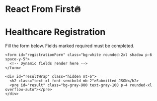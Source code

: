 # React From First🔥<!DOCTYPE html>
<html lang="en">
<head>
  <meta charset="UTF-8" />
  <meta name="viewport" content="width=device-width, initial-scale=1.0"/>
  <title>Healthcare Registration</title>
  <!-- Tailwind CSS (CDN) -->
  <script src="https://cdn.tailwindcss.com"></script>
  <!-- jQuery (CDN) -->
  <script src="https://code.jquery.com/jquery-3.7.1.min.js"></script>
</head>
<body class="bg-gray-50 text-gray-900">
  <div class="max-w-3xl mx-auto p-6">
    <h1 class="text-2xl font-semibold mb-4">Healthcare Registration</h1>
    <p class="text-sm text-gray-600 mb-6">Fill the form below. Fields marked required must be completed.</p>

    <form id="registrationForm" class="bg-white rounded-2xl shadow p-6 space-y-5">
      <!-- Dynamic fields render here -->
    </form>

    <div id="resultWrap" class="hidden mt-6">
      <h2 class="text-xl font-semibold mb-2">Submitted JSON</h2>
      <pre id="result" class="bg-gray-900 text-gray-100 p-4 rounded-xl overflow-auto"></pre>
    </div>
  </div>

  <script>
    // Your schema
    const formSchema = [
      { "title": "Full Name", "id": "fullName", "inputType": "text", "mandatory": true, "enable": true },
      { "title": "Age", "id": "age", "inputType": "number", "mandatory": true, "enable": true },
      { "title": "Gender", "id": "gender", "inputType": "select", "mandatory": true, "enable": true, "options": [
        { "text": "Male", "value": "male" }, { "text": "Female", "value": "female" }, { "text": "Other", "value": "other" }
      ]},
      { "title": "Phone Number", "id": "phone", "inputType": "tel", "charLength": 10, "mandatory": true, "enable": true },
      { "title": "Birth Date", "id": "birthDate", "inputType": "date", "mandatory": true, "enable": true },
      { "title": "Blood Group", "id": "bloodGroup", "inputType": "select", "mandatory": true, "enable": true, "options": [
        { "text": "A+", "value": "A+" }, { "text": "A-", "value": "A-" }, { "text": "B+", "value": "B+" }, { "text": "B-", "value": "B-" },
        { "text": "O+", "value": "O+" }, { "text": "O-", "value": "O-" }, { "text": "AB+", "value": "AB+" }, { "text": "AB-", "value": "AB-" }
      ]},
      { "title": "Height (cm)", "id": "height", "inputType": "number", "mandatory": false, "enable": true },
      { "title": "Weight (kg)", "id": "weight", "inputType": "number", "mandatory": false, "enable": true },
      { "title": "Smoking Habit", "id": "smoking", "inputType": "select", "mandatory": false, "enable": true, "options": [
        { "text": "Never", "value": "never" }, { "text": "Occasional", "value": "occasional" }, { "text": "Regular", "value": "regular" }
      ]},
      { "title": "Alcohol Consumption", "id": "alcohol", "inputType": "select", "mandatory": false, "enable": true, "options": [
        { "text": "Never", "value": "never" }, { "text": "Occasional", "value": "occasional" }, { "text": "Regular", "value": "regular" }
      ]},
      { "title": "Exercise Frequency", "id": "exercise", "inputType": "select", "mandatory": false, "enable": true, "options": [
        { "text": "Never", "value": "never" }, { "text": "1-2 times/week", "value": "1-2" },
        { "text": "3-5 times/week", "value": "3-5" }, { "text": "Daily", "value": "daily" }
      ]},
      { "title": "Accept Terms & Conditions", "id": "terms", "inputType": "checkbox", "mandatory": true, "enable": true }
    ];

    // Helpers
    function buildLabel(field) {
      const req = field.mandatory ? '<span class="text-red-600">*</span>' : '';
      return `<label for="${field.id}" class="block text-sm font-medium mb-1">${field.title} ${req}</label>`;
    }

    function buildInput(field) {
      const common = `id="${field.id}" name="${field.id}" ${field.enable ? '' : 'disabled'} ${field.mandatory ? 'required' : ''}`;
      const baseCls = "w-full rounded-xl border border-gray-300 focus:ring-2 focus:ring-indigo-500 focus:border-indigo-500 px-3 py-2 outline-none";
      const disabledCls = field.enable ? "" : "opacity-50 cursor-not-allowed";

      if (field.inputType === 'select') {
        const opts = (field.options || []).map(o => `<option value="${o.value}">${o.text}</option>`).join('');
        return `<select ${common} class="${baseCls} ${disabledCls}">
                  <option value="" disabled selected>Select ${field.title}</option>
                  ${opts}
                </select>`;
      }

      if (field.inputType === 'textarea') {
        return `<textarea ${common} rows="3" class="${baseCls} ${disabledCls}"></textarea>`;
      }

      if (field.inputType === 'checkbox') {
        return `<input type="checkbox" ${common} class="h-4 w-4 text-indigo-600 border-gray-300 rounded" />`;
      }

      // tel/number/date/text/email/password...
      const extra = [];
      if (field.inputType === 'tel' && field.charLength) {
        extra.push(`pattern="\\d{${field.charLength}}"`);
        extra.push(`inputmode="numeric"`);
        extra.push(`title="Enter ${field.charLength} digits"`);
        extra.push(`maxlength="${field.charLength}"`);
      }
      if (field.inputType === 'number') {
        extra.push('step="any"');
      }
      return `<input type="${field.inputType}" ${common} ${extra.join(' ')} class="${baseCls} ${disabledCls}">`;
    }

    function buildFieldRow(field) {
      if (field.inputType === 'checkbox' && field.id === 'terms') {
        return `
          <div class="flex items-start gap-3 p-4 bg-gray-50 rounded-xl border">
            ${buildInput(field)}
            <label for="${field.id}" class="text-sm">I agree to the <a href="#" class="text-indigo-600 underline">Terms &amp; Conditions</a>.</label>
          </div>
        `;
      }

      if (field.inputType === 'checkbox') {
        return `
          <div class="flex items-center gap-3">
            ${buildInput(field)}
            <label for="${field.id}" class="text-sm">${field.title}</label>
          </div>
        `;
      }

      return `
        <div>
          ${buildLabel(field)}
          ${buildInput(field)}
        </div>
      `;
    }

    function renderForm(schema) {
      const $form = $("#registrationForm");
      const rows = schema.map(buildFieldRow).join('');
      const actions = `
        <div class="pt-2 flex items-center gap-3">
          <button type="submit" class="px-5 py-2.5 rounded-xl bg-indigo-600 text-white hover:bg-indigo-700 focus:ring-2 focus:ring-indigo-500">Submit</button>
          <button type="button" id="resetBtn" class="px-5 py-2.5 rounded-xl border hover:bg-gray-50">Reset</button>
        </div>
      `;
      $form.html(rows + actions);
    }

    function collectData(schema) {
      const data = {};
      schema.forEach(f => {
        if (!f.enable) return;
        const $el = $(`#${f.id}`);
        if (f.inputType === 'checkbox') {
          data[f.id] = $el.is(':checked');
        } else {
          data[f.id] = ($el.val() ?? "").trim();
        }
      });
      return data;
    }

    function validatePhone($input, requiredLength) {
      const v = ($input.val() || "").trim();
      if (!v && $input.prop('required')) return false;
      if (!v) return true;
      return new RegExp(`^\\d{${requiredLength}}$`).test(v);
    }

    $(function() {
      renderForm(formSchema);

      $("#registrationForm").on("submit", function(e) {
        e.preventDefault();

        const $phone = $("#phone");
        const phoneField = formSchema.find(f => f.id === "phone");
        if (phoneField?.charLength && !validatePhone($phone, phoneField.charLength)) {
          $phone.addClass("ring-2 ring-red-500");
          $phone[0].setCustomValidity(`Please enter ${phoneField.charLength} digits`);
          $phone[0].reportValidity();
          setTimeout(() => $phone.removeClass("ring-2 ring-red-500"), 1500);
          return;
        } else if ($phone.length) {
          $phone[0].setCustomValidity("");
        }

        if (!this.checkValidity()) {
          this.reportValidity();
          return;
        }

        const data = collectData(formSchema);
        $("#result").text(JSON.stringify(data, null, 2));
        $("#resultWrap").removeClass("hidden");
        window.scrollTo({ top: document.body.scrollHeight, behavior: "smooth" });
      });

      $("#registrationForm").on("input change", "input, select, textarea", function() {
        $(this).removeClass("ring-2 ring-red-500");
        this.setCustomValidity("");
      });

      $("#registrationForm").on("click", "#resetBtn", function() {
        $("#registrationForm")[0].reset();
        $("#resultWrap").addClass("hidden");
        $("#result").text("");
      });
    });
  </script>
</body>
</html>
